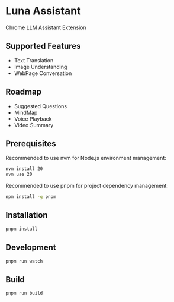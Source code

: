 # Luna Assistant

Chrome LLM Assistant Extension

## Supported Features

- Text Translation
- Image Understanding 
- WebPage Conversation

## Roadmap

- Suggested Questions
- MindMap
- Voice Playback
- Video Summary

## Prerequisites

Recommended to use nvm for Node.js environment management:

```bash
nvm install 20
nvm use 20
```

Recommended to use pnpm for project dependency management:

```bash
npm install -g pnpm
```

## Installation

```bash
pnpm install
```

## Development

```bash
pnpm run watch
```

## Build

```bash
pnpm run build
```
